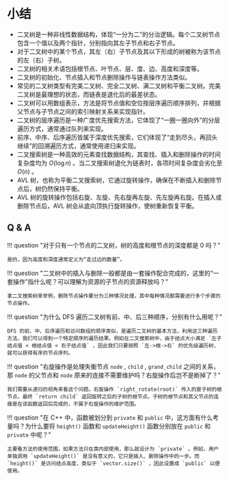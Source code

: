 # 小结

- 二叉树是一种非线性数据结构，体现“一分为二”的分治逻辑。每个二叉树节点包含一个值以及两个指针，分别指向其左子节点和右子节点。
- 对于二叉树中的某个节点，其左（右）子节点及其以下形成的树被称为该节点的左（右）子树。
- 二叉树的相关术语包括根节点、叶节点、层、度、边、高度和深度等。
- 二叉树的初始化、节点插入和节点删除操作与链表操作方法类似。
- 常见的二叉树类型有完美二叉树、完全二叉树、满二叉树和平衡二叉树。完美二叉树是最理想的状态，而链表是退化后的最差状态。
- 二叉树可以用数组表示，方法是将节点值和空位按层序遍历顺序排列，并根据父节点与子节点之间的索引映射关系来实现指针。
- 二叉树的层序遍历是一种广度优先搜索方法，它体现了“一圈一圈向外”的分层遍历方式，通常通过队列来实现。
- 前序、中序、后序遍历皆属于深度优先搜索，它们体现了“走到尽头，再回头继续”的回溯遍历方式，通常使用递归来实现。
- 二叉搜索树是一种高效的元素查找数据结构，其查找、插入和删除操作的时间复杂度均为 $O(\log n)$ 。当二叉搜索树退化为链表时，各项时间复杂度会劣化至 $O(n)$ 。
- AVL 树，也称为平衡二叉搜索树，它通过旋转操作，确保在不断插入和删除节点后，树仍然保持平衡。
- AVL 树的旋转操作包括右旋、左旋、先右旋再左旋、先左旋再右旋。在插入或删除节点后，AVL 树会从底向顶执行旋转操作，使树重新恢复平衡。

## Q & A

!!! question "对于只有一个节点的二叉树，树的高度和根节点的深度都是 $0$ 吗？"

    是的，因为高度和深度通常定义为“走过边的数量”。

!!! question "二叉树中的插入与删除一般都是由一套操作配合完成的，这里的“一套操作”指什么呢？可以理解为资源的子节点的资源释放吗？"
    
    拿二叉搜索树来举例，删除节点操作要分为三种情况处理，其中每种情况都需要进行多个步骤的节点操作。

!!! question "为什么 DFS 遍历二叉树有前、中、后三种顺序，分别有什么用呢？"

    DFS 的前、中、后序遍历和访问数组的顺序类似，是遍历二叉树的基本方法，利用这三种遍历方法，我们可以得到一个特定顺序的遍历结果。例如在二叉搜索树中，由于结点大小满足 `左子结点值 < 根结点值 < 右子结点值` ，因此我们只要按照 `左->根->右` 的优先级遍历树，就可以获得有序的节点序列。

!!! question "右旋操作是处理失衡节点 `node` , `child` , `grand_child` 之间的关系，那 `node` 的父节点和 `node` 原来的连接不需要维护吗？右旋操作后岂不是断掉了？"

    我们需要从递归的视角来看这个问题。右旋操作 `right_rotate(root)` 传入的是子树的根节点，最终 `return child` 返回旋转之后的子树的根节点。子树的根节点和其父节点的连接是在该函数返回后完成的，不属于右旋操作的维护范围。

!!! question "在 C++ 中，函数被划分到 `private` 和 `public` 中，这方面有什么考量吗？为什么要将 `height()` 函数和 `updateHeight()` 函数分别放在 `public` 和 `private` 中呢？"

    主要看方法的使用范围，如果方法只在类内部使用，那么就设计为 `private` 。例如，用户单独调用 `updateHeight()` 是没有意义的，它只是插入、删除操作中的一步。而 `height()` 是访问结点高度，类似于 `vector.size()` ，因此设置成 `public` 以便使用。

